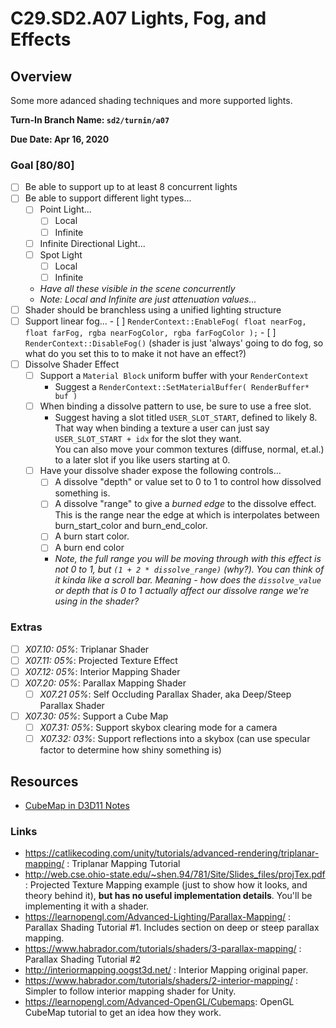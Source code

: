 C29.SD2.A07 Lights, Fog, and Effects
======

## Overview
Some more adanced shading techniques and more supported lights. 

**Turn-In Branch Name: `sd2/turnin/a07`**

**Due Date: Apr 16, 2020**

### Goal [80/80]
- [ ] Be able to support up to at least 8 concurrent lights
- [ ] Be able to support different light types...
    - [ ] Point Light...
        - [ ] Local 
        - [ ] Infinite
    - [ ] Infinite Directional Light...
    - [ ] Spot Light
       - [ ] Local
       - [ ] Infinite
    - *Have all these visible in the scene concurrently*
    - *Note: Local and Infinite are just attenuation values...*
- [ ] Shader should be branchless using a unified lighting structure 
- [ ] Support linear fog...
      - [ ] `RenderContext::EnableFog( float nearFog, float farFog, rgba nearFogColor, rgba farFogColor );` 
      - [ ] `RenderContext::DisableFog()` (shader is just 'always' going to do fog, so what do you set this to to make it not have an effect?)
- [ ] Dissolve Shader Effect
    - [ ] Support a `Material Block` uniform buffer with your `RenderContext`
        - Suggest a `RenderContext::SetMaterialBuffer( RenderBuffer* buf )`  
    - [ ] When binding a dissolve pattern to use, be sure to use a free slot.   
        - Suggest having a slot titled `USER_SLOT_START`, defined to likely 8.  That way when binding a texture 
          a user can just say `USER_SLOT_START + idx` for the slot they want.  
          You can also move your common textures (diffuse, normal, et.al.) to a later slot if you like users starting at 0. 
    - [ ] Have your dissolve shader expose the following controls...
        - [ ] A dissolve "depth" or value set to 0 to 1 to control how dissolved something is.
        - [ ] A dissolve "range" to give a *burned edge* to the dissolve effect.  This is the range near the edge at which is interpolates between burn_start_color and burn_end_color.  
        - [ ] A burn start color.
        - [ ] A burn end color
        - *Note, the full range you will be moving through with this effect is not 0 to 1, but `(1 + 2 * dissolve_range)` (why?).  You can think of it kinda like a scroll bar.  Meaning - how does the `dissolve_value` or depth that is 0 to 1 actually affect our dissolve range we're using in the shader?*

### Extras
- [ ] *X07.10: 05%*: Triplanar Shader
- [ ] *X07.11: 05%*: Projected Texture Effect
- [ ] *X07.12: 05%*: Interior Mapping Shader
- [ ] *X07.20: 05%*: Parallax Mapping Shader
    - [ ] *X07.21 05%*: Self Occluding Parallax Shader, aka Deep/Steep Parallax Shader
- [ ] *X07.30: 05%*: Support a Cube Map
    - [ ] *X07.31: 05%*: Support skybox clearing mode for a camera
    - [ ] *X07.32: 03%*: Support reflections into a skybox (can use specular factor to determine how shiny something is)

## Resources
- [CubeMap in D3D11 Notes](./cubemap_notes.md)    

### Links
- https://catlikecoding.com/unity/tutorials/advanced-rendering/triplanar-mapping/ : Triplanar Mapping Tutorial
- http://web.cse.ohio-state.edu/~shen.94/781/Site/Slides_files/projTex.pdf : Projected Texture Mapping example (just to show how it looks, and theory behind it), **but has no useful implementation details**.  You'll be implementing it with a shader.  
- https://learnopengl.com/Advanced-Lighting/Parallax-Mapping/ : Parallax Shading Tutorial #1.  Includes section on deep or steep parallax mapping.
- https://www.habrador.com/tutorials/shaders/3-parallax-mapping/ : Parallax Shading Tutorial #2
- http://interiormapping.oogst3d.net/ : Interior Mapping original paper. 
- https://www.habrador.com/tutorials/shaders/2-interior-mapping/ : Simpler to follow interior mapping shader for Unity.
- https://learnopengl.com/Advanced-OpenGL/Cubemaps: OpenGL CubeMap tutorial to get an idea how they work.
